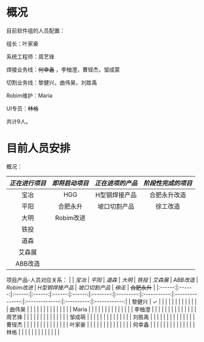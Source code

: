 # 概况 
目前软件组的人员配置：

组长：叶家豪

系统工程师：周艺锋

焊接业务线：~~何幸鑫~~ ，李柚澄，曹锃杰，邹成蒙

切割业务线：黎健兴，曲伟昊，刘胜禹

Robim维护：Maria

UI专员：~~林格~~ 

共计9人。

# 目前人员安排
概况：

| *正在进行项目* | *即将启动项目* | *正在进项的产品* | *阶段性完成的项目* |
|:--------------:|:--------------:|:----------------:|:------------------:|
|      宝冶      |      HGG       |  H型钢焊接产品   |    合肥永升改造    |
|      平阳      |    合肥永升    |   坡口切割产品   |      徐工改造      |
|      大明      |   Robim改进    |                  |                    |
|      铁投      |                |                  |                    |
|      道森      |                |                  |                    |
|     艾森展     |                |                  |                    |
|    ABB改造     |                |                  |                    |

项目产品-人员对应关系：
|        | *宝冶* | *平阳* | *道森* | *大明* | *铁投* | *艾森展* | *ABB改造* | *Robim改进* | *H型钢焊接产品* | *坡口切割产品* | ~~*徐工*~~ | ~~合肥永升~~ |
|:------:|:------:|:------:|:------:|:------:|:------:|:--------:|:---------:|:-----------:|:---------------:|:--------------:|:----------:|:------------:|
| 黎健兴 |   ✓    |        |        |        |        |          |           |             |                 |                |            |              |
| 曲伟昊 |        |        |        |        |        |          |           |             |                 |                |            |              |
| Maria  |        |        |        |        |        |          |           |             |                 |                |            |              |
| 李柚澄 |        |        |        |        |        |          |           |             |                 |                |            |              |
| 周艺锋 |        |        |        |        |        |          |           |             |                 |                |            |              |
| 邹成萌 |        |        |        |        |        |          |           |             |                 |                |            |              |
| 刘胜禹 |        |        |        |        |        |          |           |             |                 |                |            |              |
| 曹锃杰 |        |        |        |        |        |          |           |             |                 |                |            |              |
| 叶家豪 |        |        |        |        |        |          |           |             |                 |                |            |              |
| 何幸鑫 |        |        |        |        |        |          |           |             |                 |                |            |              |
|  林格  |        |        |        |        |        |          |           |             |                 |                |            |              |




